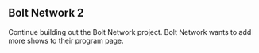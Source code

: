 ## Bolt Network 2

Continue building out the Bolt Network project.
Bolt Network wants to add more shows to their program page.

